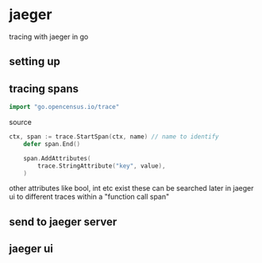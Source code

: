 # jaeger
tracing with jaeger in go


## setting up

## tracing spans

```go
import "go.opencensus.io/trace"
```
source

```go
ctx, span := trace.StartSpan(ctx, name) // name to identify
	defer span.End()

	span.AddAttributes(
		trace.StringAttribute("key", value),
	)
```
other attributes like bool, int etc exist 
these can be searched later in jaeger ui to different traces within a "function call span"

## send to jaeger server

## jaeger ui

